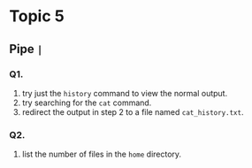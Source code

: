 # Topic 5
## Pipe `|`
### Q1.
1. try just the `history` command to view the normal output. <br>
2. try searching for the `cat` command.<br>
3. redirect the output in step 2 to a file named `cat_history.txt`.<br>
### Q2.
1. list the number of files in the `home` directory.<br>
